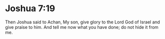 # Joshua 7:19

Then Joshua said to Achan, My son, give glory to the Lord God of Israel and give praise to him. And tell me now what you have done; do not hide it from me.
